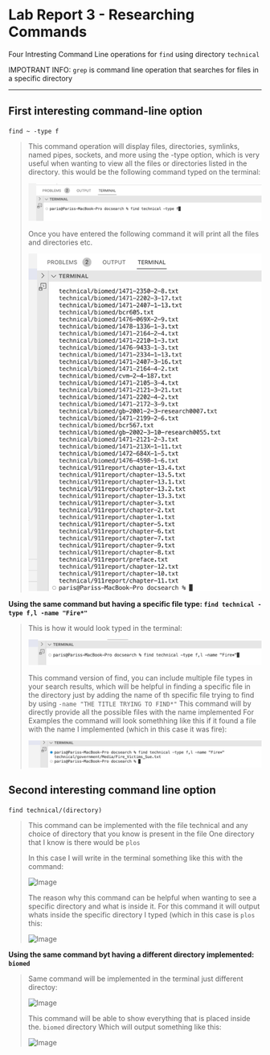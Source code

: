 Lab Report 3 - Researching Commands
===

Four Intresting Command Line operations for `find` using directory `technical`

IMPOTRANT INFO: `grep` is command line operation that searches for files in a specific directory

---

**First interesting command-line option**
---

`find ~ -type f`

>This command operation will display files, directories, symlinks, named pipes, sockets, and more using the -type option, which is very useful when wanting to view all the files or directories listed in the directory.
>this would be the following command typed on the terminal:
>
>![Image](first.png)
>
>Once you have entered the following command it will print all the files and directories etc.
>
>![Image](firsto.png)
>




**Using the same command but having a specific file type: `find technical -type f,l -name "Fire*"`**

>This is how it would look typed in the terminal: 
>
>![Image](fire.png)
>
>This command version of find, you can include multiple file types in your search results, which will be helpful in finding a specific file in the directory just by adding the name of th specific file trying to find by using `-name "THE TITLE TRYING TO FIND*"` This command will by directly provide all the possible files with the name implemented
>For Examples the command will look somethhing like this if it found a file with the name I implemented (which in this case it was fire):
>
>![Image](fireo.png)
>

**Second interesting command line option**
---

`find technical/(directory)`

>This command can be implemented with the file technical and any choice of directory that you know is present in the file
>One directory that I know is there would be `plos`
>
>In this case I will write in the terminal something like this with the command:
>
>![Image](f.png)
>
>The reason why this command can be helpful when wanting to see a specific directory and what is inside it. For this command it will output whats inside the specific directory I typed (which in this case is `plos` this:
>
>![Image](f.png)
>

**Using the same command byt having a different directory implemented: `biomed`**

>Same command will be implemented in the terminal just different directoy:
>
>![Image](o.png)
>
>This command will be able to show everything that is placed inside the. `biomed` directory
>Which will output something like this:
>
>![Image](o.png)
>

